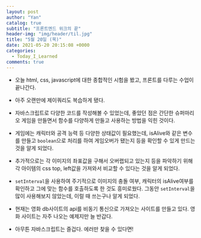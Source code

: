 ```yaml
---
layout: post
author: "Yan"
catalog: true
subtitle: "프론트엔드 위크의 끝"
header-img: "img/header/til.jpg"
title: "5월 20일 (목)"
date: 2021-05-20 20:15:08 +0000
categories:
  - Today_I_Learned
comments: true
---
```


- 오늘 html, css, javascript에 대한 종합적인 시험을 봤고, 프론트를 다루는 수업이 끝나간다.
- 아주 오랜만에 제이쿼리도 복습하게 됐다.
- 자바스크립트로 다양한 코드를 작성해볼 수 있었는데, 좋았던 점은 간단한 슈퍼마리오 게임을 만들면서 함수를 다양하게 만들고 사용하는 방법을 익힌 것이다.
- 게임에는 캐릭터와 공격 능력 등 다양한 상태값이 필요했는데, isAlive와 같은 변수를 만들고 `boolean`으로 처리를 하여 게임오버가 됐는지 등을 확인할 수 있게 만드는 것을 알게 되었다.
- 추가적으로는 각 이미지의 좌표값을 구해서 오버랩되고 있는지 등을 파악하기 위해 각 아이템의 css top, left값을 가져와서 비교할 수 있다는 것을 알게 되었다.
- `setInterval`을 사용하여 주기적으로 이미지의 충돌 여부, 캐릭터의 isAlive여부를 확인하고 그에 맞는 함수를 호출하도록 한 것도 흥미로웠다. 그동안 `setInterval`을 많이 사용해보지 않았는데, 이럴 때 쓰는구나 알게 되었다.
- 현재는 영화 db사이트의 api를 비동기 통신으로 가져오는 사이트를 만들고 있다. 영화 사이트는 자주 나오는 예제지만 늘 반갑다.

- 아무튼 자바스크립트는 즐겁다. 에러만 찾을 수 있다면!
